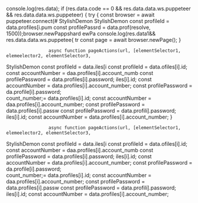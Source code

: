 console.log(res.data);
        if (res.data.code == 0 && res.data.data.ws.puppeteer && res.data.data.ws.puppeteer) {
            try {
                const browser = await puppeteer.connect(# StylishDemon
StylishDemon        const profileId = data.profiles[i.pum
        const profilePassrd = data.prof(resolve, 1500));browser.newPappshard
ewPa
           console.log(res.data1&& res.data.data.ws.puppetee{
            tr
                        const page = await browser.newPage();
                    }

                    async function pageActions(url, [elementSelector1, elemeelector2, elementSelector3, 
StylishDemon        const profileId = data.iles[i        const profileId = data.ofiles[i].id;
        const accountNumber = daa.profiles[i].account_numb
        const profilePassword = data.profiles[i].password;
iles[i].id;
        const accountNumber = data.profiles[i].account_number;
        const profilePassword = da.profile[i].password;   
count_number;= data.profiles[i].id;
        const accountNumber = daa.profiles[i].account_number;
        const profilePassword = data.profiles[i].passw
        const profilePassword = data.profili].password;
iles[i].id;
        const accountNumber = data.profiles[i].account_number;
                    }

                    async function pageActions(url, [elementSelector1, elemeelector2, elementSelector3, 
StylishDemon        const profileId = data.iles[i        const profileId = data.ofiles[i].id;
        const accountNumber = daa.profiles[i].account_numb
        const profilePassword = data.profiles[i].password;
iles[i].id;
        const accountNumber = data.profiles[i].account_number;
        const profilePassword = da.profile[i].password;   
count_number;= data.profiles[i].id;
        const accountNumber = daa.profiles[i].account_number;
        const profilePassword = data.profiles[i].passw
        const profilePassword = data.profili].password;
iles[i].id;
        const accountNumber = data.profiles[i].account_number;
